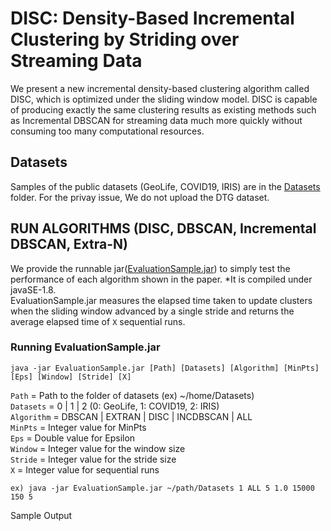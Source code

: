 # DISC: Density-Based Incremental Clustering by Striding over Streaming Data
We present a new incremental density-based clustering algorithm called DISC, which is optimized under the sliding window model.
DISC is capable of producing exactly the same clustering results as existing methods such as Incremental DBSCAN for streaming
data much more quickly without consuming too many computational resources.

## Datasets 
Samples of the public datasets (GeoLife, COVID19, IRIS) are in the [Datasets](https://github.com/anonymous-star/DISC-sigmod2021/blob/master/Datasets)
 folder. 
For the privay issue, We do not upload the DTG dataset. 

## RUN ALGORITHMS (DISC, DBSCAN, Incremental DBSCAN, Extra-N)
We provide the runnable jar([EvaluationSample.jar](https://github.com/anonymous-star/DISC-sigmod2021/blob/master/EvaluationSample.jar)) to simply test the performance of each algorithm shown in the paper. *It is compiled under javaSE-1.8.    
EvaluationSample.jar measures the elapsed time taken to update clusters when the sliding window advanced by a single stride and returns the average elapsed time of `X` sequential runs. 


### Running EvaluationSample.jar
```
java -jar EvaluationSample.jar [Path] [Datasets] [Algorithm] [MinPts] [Eps] [Window] [Stride] [X]
```
`Path` = Path to the folder of datasets (ex) ~/home/Datasets)   
`Datasets` = 0 | 1 | 2    (0: GeoLife, 1: COVID19, 2: IRIS)   
`Algorithm` = DBSCAN | EXTRAN | DISC | INCDBSCAN | ALL    
`MinPts` = Integer value for MinPts   
`Eps` = Double value for Epsilon    
`Window` = Integer value for the window size   
`Stride` = Integer value for the stride size    
`X` = Integer value for sequential runs

```
ex) java -jar EvaluationSample.jar ~/path/Datasets 1 ALL 5 1.0 15000 150 5
```
Sample Output









